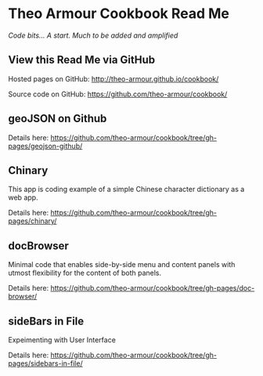 Theo Armour Cookbook Read Me
============================

_Code bits... A start. Much to be added and amplified_

## View this Read Me via GitHub

Hosted pages on GitHub: <http://theo-armour.github.io/cookbook/>

Source code on GitHub: <https://github.com/theo-armour/cookbook/>

## geoJSON on Github

Details here: <https://github.com/theo-armour/cookbook/tree/gh-pages/geojson-github/>

## Chinary

This app is coding example of a simple Chinese character dictionary as a web app.  

Details here: <https://github.com/theo-armour/cookbook/tree/gh-pages/chinary/>


## docBrowser

Minimal code that enables side-by-side menu and content panels with utmost flexibility for the content of both panels.

Details here: <https://github.com/theo-armour/cookbook/tree/gh-pages/doc-browser/>

## sideBars in File

Expeimenting with User Interface

Details here: <https://github.com/theo-armour/cookbook/tree/gh-pages/sidebars-in-file/>


